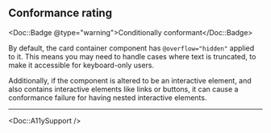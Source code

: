 ## Conformance rating

<Doc::Badge @type="warning">Conditionally conformant</Doc::Badge>

By default, the card container component has `@overflow="hidden"` applied to it. This means you may need to handle cases where text is truncated, to make it accessible for keyboard-only users.

Additionally, if the component is altered to be an interactive element, and also contains interactive elements like links or buttons, it can cause a conformance failure for having nested interactive elements.

---

<Doc::A11ySupport />
